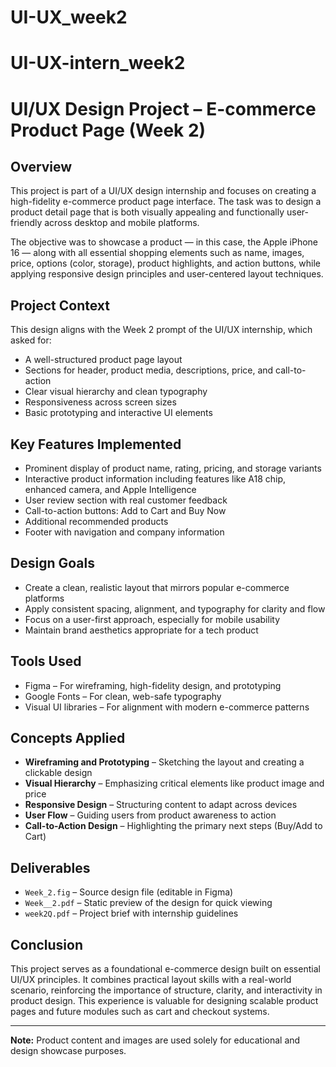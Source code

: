 # UI-UX_week2
# UI-UX-intern_week2
# UI/UX Design Project – E-commerce Product Page (Week 2)

## Overview

This project is part of a UI/UX design internship and focuses on creating a high-fidelity e-commerce product page interface. The task was to design a product detail page that is both visually appealing and functionally user-friendly across desktop and mobile platforms.

The objective was to showcase a product — in this case, the Apple iPhone 16 — along with all essential shopping elements such as name, images, price, options (color, storage), product highlights, and action buttons, while applying responsive design principles and user-centered layout techniques.

## Project Context

This design aligns with the Week 2 prompt of the UI/UX internship, which asked for:

- A well-structured product page layout
- Sections for header, product media, descriptions, price, and call-to-action
- Clear visual hierarchy and clean typography
- Responsiveness across screen sizes
- Basic prototyping and interactive UI elements

## Key Features Implemented

- Prominent display of product name, rating, pricing, and storage variants
- Interactive product information including features like A18 chip, enhanced camera, and Apple Intelligence
- User review section with real customer feedback
- Call-to-action buttons: Add to Cart and Buy Now
- Additional recommended products
- Footer with navigation and company information

## Design Goals

- Create a clean, realistic layout that mirrors popular e-commerce platforms
- Apply consistent spacing, alignment, and typography for clarity and flow
- Focus on a user-first approach, especially for mobile usability
- Maintain brand aesthetics appropriate for a tech product

## Tools Used

- Figma – For wireframing, high-fidelity design, and prototyping
- Google Fonts – For clean, web-safe typography
- Visual UI libraries – For alignment with modern e-commerce patterns

## Concepts Applied

- **Wireframing and Prototyping** – Sketching the layout and creating a clickable design
- **Visual Hierarchy** – Emphasizing critical elements like product image and price
- **Responsive Design** – Structuring content to adapt across devices
- **User Flow** – Guiding users from product awareness to action
- **Call-to-Action Design** – Highlighting the primary next steps (Buy/Add to Cart)

## Deliverables

- `Week_2.fig` – Source design file (editable in Figma)
- `Week__2.pdf` – Static preview of the design for quick viewing
- `week2Q.pdf` – Project brief with internship guidelines

## Conclusion

This project serves as a foundational e-commerce design built on essential UI/UX principles. It combines practical layout skills with a real-world scenario, reinforcing the importance of structure, clarity, and interactivity in product design. This experience is valuable for designing scalable product pages and future modules such as cart and checkout systems.

---

**Note:** Product content and images are used solely for educational and design showcase purposes.

